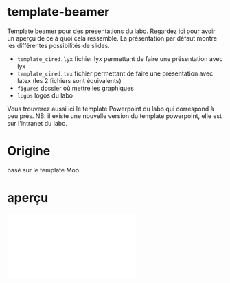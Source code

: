 # template-beamer
Template beamer pour des présentations du labo. Regardez [ici](https://github.com/CIRED/template-beamer/blob/main/template_cired.pdf) pour avoir un aperçu de ce à quoi cela ressemble. La présentation par défaut montre les différentes possibilités de slides.

- `template_cired.lyx` fichier lyx permettant de faire une présentation avec lyx
- `template_cired.tex` fichier permettant de faire une présentation avec latex (les 2 fichiers sont équivalents)
- `figures` dossier où mettre les graphiques
- `logos` logos du labo

Vous trouverez aussi ici le template Powerpoint du labo qui correspond à peu près.
NB: il existe une nouvelle version du template powerpoint, elle est sur l'intranet du labo.

# Origine
basé sur le template Moo.
# aperçu

![plot](./template_cired.pdf)
